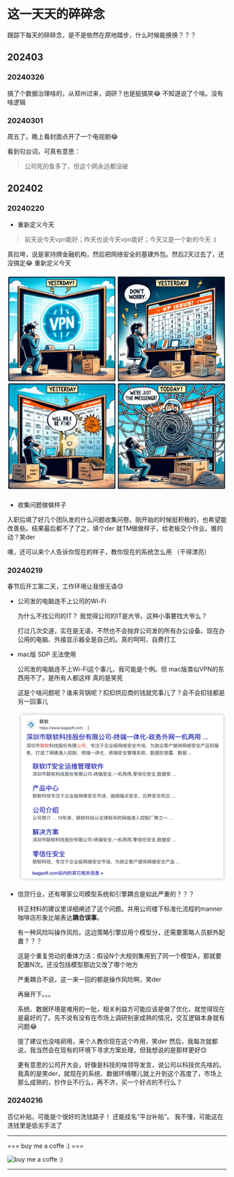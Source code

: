 # 这一天天的碎碎念


跟踪下每天的碎碎念，是不是依然在原地踏步，什么时候能换换？？？

<!--more-->




## 202403


### 20240326

搞了个数据治理啥的，从郑州过来，调研？也是挺搞笑😂  不知道说了个啥。没有啥逻辑


### 20240301

周五了。晚上看封面点开了一个电视剧😂

看到句台词，可真有意思：

> 公司死的鱼多了，但这个网永远都没破




## 202402


### 20240220

- 重新定义今天

> 前天说今天vpn能好；昨天也说今天vpn能好；今天又是一个新的今天 :)

真拉垮，说是家持牌金融机构，然后把网络安全的基建外包。然后2天过去了，还没搞定😂 重新定义今天

![sdp_error](./sdp_error.jpg)

- 收集问题做做样子

入职后填了好几个团队发的什么问题收集问卷。刚开始的时候挺积极的，也希望能改善些。结果最后都不了了之，填个der  就TM做做样子，给老板交个作业。推的动？笑der

噢，还可以来个人告诉你现在的样子，教你现在的系统怎么用 （干得漂亮）







### 20240219

春节后开工第二天，工作环境让我很无语😓

- 公司发的电脑连不上公司的Wi-Fi

  为什么不找公司的IT？ 我觉得公司的IT是大爷。这种小事要找大爷么？

  打过几次交道，实在是无语，不然也不会抛弃公司发的所有办公设备。现在办公用的电脑、外接显示器全是自己的。真的呵呵，自费打工

- mac版 SDP 无法使用

  公司发的电脑连不上Wi-Fi这个事儿，我可能是个例。但 mac版类似VPN的东西用不了，是所有人都这样 真的是笑死

  这是个啥问题呢？谁来背锅呢？扣扣供应商的钱就完事儿了？会不会扣钱都是另一回事儿

  ![联软](image.png)


- 信贷行业，还有哪家公司模型系统和引擎耦合是如此严重的？？？

  转正材料的建议里详细阐述了这个问题。并用公司楼下标准化流程的manner咖啡店形象比喻表达**耦合误事**。
  
  有一种风险叫操作风险。这边策略引擎应用个模型分，还需要策略人员额外配置？？？
  
  这是个重复劳动的重体力活：假设N个大规则集用到了同一个模型A，那就要配置N次。还没包括模型那边又改了哪个地方

  严重耦合不说，这一来一回的都是操作风险啊，笑der

  再展开下。。。

  系统、数据环境是难用的一批，相关利益方可能应该是做了优化，就觉得现在是最好的了。先不说有没有在市场上调研别家成熟的情况，交互逻辑本身就有问题😂

  提了建议也没啥卵用，来个人教你现在这个咋用，笑der  然后，我每次就都说，我当然会在现有的环境下寻求方案处理，但我想说的是那样更好😊

  更有意思的公司开大会，好像是科技的啥领导发言，说公司以科技优先啥的。我真的是笑der，就现在的系统、数据环境哪儿就上升到这个高度了，市场上那么成熟的，抄作业不行么，再不济，买一个好点的不行么？


### 20240216


百亿补贴，可能是个很好的洗钱路子！ 还能挂名“平台补贴”。 我不懂，可能这在洗钱里是低劣手法了 





---

=== buy me a coffe :) ===


![buy me a coffe :)](https://unclehuzi.github.io/about/wechatPay.jpg#center)

--- 


<head> 
    <script defer src="https://use.fontawesome.com/releases/v5.0.13/js/all.js"></script> 
    <script defer src="https://use.fontawesome.com/releases/v5.0.13/js/v4-shims.js"></script> 
</head> 
<link rel="stylesheet" href="https://use.fontawesome.com/releases/v5.0.13/css/all.css">
